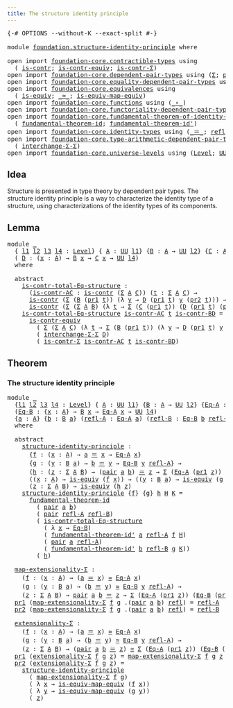 ```yaml
---
title: The structure identity principle
---
```


<pre class="Agda"><a id="58" class="Symbol">{-#</a> <a id="62" class="Keyword">OPTIONS</a> <a id="70" class="Pragma">--without-K</a> <a id="82" class="Pragma">--exact-split</a> <a id="96" class="Symbol">#-}</a>

<a id="101" class="Keyword">module</a> <a id="108" href="foundation.structure-identity-principle.html" class="Module">foundation.structure-identity-principle</a> <a id="148" class="Keyword">where</a>

<a id="155" class="Keyword">open</a> <a id="160" class="Keyword">import</a> <a id="167" href="foundation-core.contractible-types.html" class="Module">foundation-core.contractible-types</a> <a id="202" class="Keyword">using</a>
  <a id="210" class="Symbol">(</a> <a id="212" href="foundation-core.contractible-types.html#1006" class="Function">is-contr</a><a id="220" class="Symbol">;</a> <a id="222" href="foundation-core.contractible-types.html#3304" class="Function">is-contr-equiv</a><a id="236" class="Symbol">;</a> <a id="238" href="foundation-core.contractible-types.html#6259" class="Function">is-contr-Σ</a><a id="248" class="Symbol">)</a>
<a id="250" class="Keyword">open</a> <a id="255" class="Keyword">import</a> <a id="262" href="foundation-core.dependent-pair-types.html" class="Module">foundation-core.dependent-pair-types</a> <a id="299" class="Keyword">using</a> <a id="305" class="Symbol">(</a><a id="306" href="foundation-core.dependent-pair-types.html#515" class="Record">Σ</a><a id="307" class="Symbol">;</a> <a id="309" href="foundation-core.dependent-pair-types.html#588" class="InductiveConstructor">pair</a><a id="313" class="Symbol">;</a> <a id="315" href="foundation-core.dependent-pair-types.html#605" class="Field">pr1</a><a id="318" class="Symbol">;</a> <a id="320" href="foundation-core.dependent-pair-types.html#617" class="Field">pr2</a><a id="323" class="Symbol">)</a>
<a id="325" class="Keyword">open</a> <a id="330" class="Keyword">import</a> <a id="337" href="foundation-core.equality-dependent-pair-types.html" class="Module">foundation-core.equality-dependent-pair-types</a> <a id="383" class="Keyword">using</a> <a id="389" class="Symbol">(</a><a id="390" href="foundation-core.equality-dependent-pair-types.html#1195" class="Function">pair-eq-Σ</a><a id="399" class="Symbol">)</a>
<a id="401" class="Keyword">open</a> <a id="406" class="Keyword">import</a> <a id="413" href="foundation-core.equivalences.html" class="Module">foundation-core.equivalences</a> <a id="442" class="Keyword">using</a>
  <a id="450" class="Symbol">(</a> <a id="452" href="foundation-core.equivalences.html#1556" class="Function">is-equiv</a><a id="460" class="Symbol">;</a> <a id="462" href="foundation-core.equivalences.html#1621" class="Function Operator">_≃_</a><a id="465" class="Symbol">;</a> <a id="467" href="foundation-core.equivalences.html#1876" class="Function">is-equiv-map-equiv</a><a id="485" class="Symbol">)</a>
<a id="487" class="Keyword">open</a> <a id="492" class="Keyword">import</a> <a id="499" href="foundation-core.functions.html" class="Module">foundation-core.functions</a> <a id="525" class="Keyword">using</a> <a id="531" class="Symbol">(</a><a id="532" href="foundation-core.functions.html#420" class="Function Operator">_∘_</a><a id="535" class="Symbol">)</a>
<a id="537" class="Keyword">open</a> <a id="542" class="Keyword">import</a> <a id="549" href="foundation-core.functoriality-dependent-pair-types.html" class="Module">foundation-core.functoriality-dependent-pair-types</a> <a id="600" class="Keyword">using</a> <a id="606" class="Symbol">(</a><a id="607" href="foundation-core.functoriality-dependent-pair-types.html#2447" class="Function">map-Σ</a><a id="612" class="Symbol">)</a>
<a id="614" class="Keyword">open</a> <a id="619" class="Keyword">import</a> <a id="626" href="foundation-core.fundamental-theorem-of-identity-types.html" class="Module">foundation-core.fundamental-theorem-of-identity-types</a> <a id="680" class="Keyword">using</a>
  <a id="688" class="Symbol">(</a> <a id="690" href="foundation-core.fundamental-theorem-of-identity-types.html#1904" class="Function">fundamental-theorem-id</a><a id="712" class="Symbol">;</a> <a id="714" href="foundation-core.fundamental-theorem-of-identity-types.html#2175" class="Function">fundamental-theorem-id&#39;</a><a id="737" class="Symbol">)</a>
<a id="739" class="Keyword">open</a> <a id="744" class="Keyword">import</a> <a id="751" href="foundation-core.identity-types.html" class="Module">foundation-core.identity-types</a> <a id="782" class="Keyword">using</a> <a id="788" class="Symbol">(</a><a id="789" href="foundation-core.identity-types.html#1865" class="Function Operator">_＝_</a><a id="792" class="Symbol">;</a> <a id="794" href="foundation-core.identity-types.html#1820" class="InductiveConstructor">refl</a><a id="798" class="Symbol">;</a> <a id="800" href="foundation-core.identity-types.html#5702" class="Function">tr</a><a id="802" class="Symbol">)</a>
<a id="804" class="Keyword">open</a> <a id="809" class="Keyword">import</a> <a id="816" href="foundation-core.type-arithmetic-dependent-pair-types.html" class="Module">foundation-core.type-arithmetic-dependent-pair-types</a> <a id="869" class="Keyword">using</a>
  <a id="877" class="Symbol">(</a> <a id="879" href="foundation-core.type-arithmetic-dependent-pair-types.html#8724" class="Function">interchange-Σ-Σ</a><a id="894" class="Symbol">)</a>
<a id="896" class="Keyword">open</a> <a id="901" class="Keyword">import</a> <a id="908" href="foundation-core.universe-levels.html" class="Module">foundation-core.universe-levels</a> <a id="940" class="Keyword">using</a> <a id="946" class="Symbol">(</a><a id="947" href="Agda.Primitive.html#597" class="Postulate">Level</a><a id="952" class="Symbol">;</a> <a id="954" href="foundation-core.universe-levels.html#235" class="Primitive">UU</a><a id="956" class="Symbol">)</a>
</pre>
## Idea

Structure is presented in type theory by dependent pair types. The structure identity principle is a way to characterize the identity type of a structure, using characterizations of the identity types of its components.

## Lemma

<pre class="Agda"><a id="1211" class="Keyword">module</a> <a id="1218" href="foundation.structure-identity-principle.html#1218" class="Module">_</a>
  <a id="1222" class="Symbol">{</a> <a id="1224" href="foundation.structure-identity-principle.html#1224" class="Bound">l1</a> <a id="1227" href="foundation.structure-identity-principle.html#1227" class="Bound">l2</a> <a id="1230" href="foundation.structure-identity-principle.html#1230" class="Bound">l3</a> <a id="1233" href="foundation.structure-identity-principle.html#1233" class="Bound">l4</a> <a id="1236" class="Symbol">:</a> <a id="1238" href="Agda.Primitive.html#597" class="Postulate">Level</a><a id="1243" class="Symbol">}</a> <a id="1245" class="Symbol">{</a> <a id="1247" href="foundation.structure-identity-principle.html#1247" class="Bound">A</a> <a id="1249" class="Symbol">:</a> <a id="1251" href="foundation-core.universe-levels.html#235" class="Primitive">UU</a> <a id="1254" href="foundation.structure-identity-principle.html#1224" class="Bound">l1</a><a id="1256" class="Symbol">}</a> <a id="1258" class="Symbol">{</a><a id="1259" href="foundation.structure-identity-principle.html#1259" class="Bound">B</a> <a id="1261" class="Symbol">:</a> <a id="1263" href="foundation.structure-identity-principle.html#1247" class="Bound">A</a> <a id="1265" class="Symbol">→</a> <a id="1267" href="foundation-core.universe-levels.html#235" class="Primitive">UU</a> <a id="1270" href="foundation.structure-identity-principle.html#1227" class="Bound">l2</a><a id="1272" class="Symbol">}</a> <a id="1274" class="Symbol">{</a><a id="1275" href="foundation.structure-identity-principle.html#1275" class="Bound">C</a> <a id="1277" class="Symbol">:</a> <a id="1279" href="foundation.structure-identity-principle.html#1247" class="Bound">A</a> <a id="1281" class="Symbol">→</a> <a id="1283" href="foundation-core.universe-levels.html#235" class="Primitive">UU</a> <a id="1286" href="foundation.structure-identity-principle.html#1230" class="Bound">l3</a><a id="1288" class="Symbol">}</a>
  <a id="1292" class="Symbol">(</a> <a id="1294" href="foundation.structure-identity-principle.html#1294" class="Bound">D</a> <a id="1296" class="Symbol">:</a> <a id="1298" class="Symbol">(</a><a id="1299" href="foundation.structure-identity-principle.html#1299" class="Bound">x</a> <a id="1301" class="Symbol">:</a> <a id="1303" href="foundation.structure-identity-principle.html#1247" class="Bound">A</a><a id="1304" class="Symbol">)</a> <a id="1306" class="Symbol">→</a> <a id="1308" href="foundation.structure-identity-principle.html#1259" class="Bound">B</a> <a id="1310" href="foundation.structure-identity-principle.html#1299" class="Bound">x</a> <a id="1312" class="Symbol">→</a> <a id="1314" href="foundation.structure-identity-principle.html#1275" class="Bound">C</a> <a id="1316" href="foundation.structure-identity-principle.html#1299" class="Bound">x</a> <a id="1318" class="Symbol">→</a> <a id="1320" href="foundation-core.universe-levels.html#235" class="Primitive">UU</a> <a id="1323" href="foundation.structure-identity-principle.html#1233" class="Bound">l4</a><a id="1325" class="Symbol">)</a>
  <a id="1329" class="Keyword">where</a>
    
  <a id="1342" class="Keyword">abstract</a>
    <a id="1355" href="foundation.structure-identity-principle.html#1355" class="Function">is-contr-total-Eq-structure</a> <a id="1383" class="Symbol">:</a>
      <a id="1391" class="Symbol">(</a><a id="1392" href="foundation.structure-identity-principle.html#1392" class="Bound">is-contr-AC</a> <a id="1404" class="Symbol">:</a> <a id="1406" href="foundation-core.contractible-types.html#1006" class="Function">is-contr</a> <a id="1415" class="Symbol">(</a><a id="1416" href="foundation-core.dependent-pair-types.html#515" class="Record">Σ</a> <a id="1418" href="foundation.structure-identity-principle.html#1247" class="Bound">A</a> <a id="1420" href="foundation.structure-identity-principle.html#1275" class="Bound">C</a><a id="1421" class="Symbol">))</a> <a id="1424" class="Symbol">(</a><a id="1425" href="foundation.structure-identity-principle.html#1425" class="Bound">t</a> <a id="1427" class="Symbol">:</a> <a id="1429" href="foundation-core.dependent-pair-types.html#515" class="Record">Σ</a> <a id="1431" href="foundation.structure-identity-principle.html#1247" class="Bound">A</a> <a id="1433" href="foundation.structure-identity-principle.html#1275" class="Bound">C</a><a id="1434" class="Symbol">)</a> <a id="1436" class="Symbol">→</a>
      <a id="1444" href="foundation-core.contractible-types.html#1006" class="Function">is-contr</a> <a id="1453" class="Symbol">(</a><a id="1454" href="foundation-core.dependent-pair-types.html#515" class="Record">Σ</a> <a id="1456" class="Symbol">(</a><a id="1457" href="foundation.structure-identity-principle.html#1259" class="Bound">B</a> <a id="1459" class="Symbol">(</a><a id="1460" href="foundation-core.dependent-pair-types.html#605" class="Field">pr1</a> <a id="1464" href="foundation.structure-identity-principle.html#1425" class="Bound">t</a><a id="1465" class="Symbol">))</a> <a id="1468" class="Symbol">(λ</a> <a id="1471" href="foundation.structure-identity-principle.html#1471" class="Bound">y</a> <a id="1473" class="Symbol">→</a> <a id="1475" href="foundation.structure-identity-principle.html#1294" class="Bound">D</a> <a id="1477" class="Symbol">(</a><a id="1478" href="foundation-core.dependent-pair-types.html#605" class="Field">pr1</a> <a id="1482" href="foundation.structure-identity-principle.html#1425" class="Bound">t</a><a id="1483" class="Symbol">)</a> <a id="1485" href="foundation.structure-identity-principle.html#1471" class="Bound">y</a> <a id="1487" class="Symbol">(</a><a id="1488" href="foundation-core.dependent-pair-types.html#617" class="Field">pr2</a> <a id="1492" href="foundation.structure-identity-principle.html#1425" class="Bound">t</a><a id="1493" class="Symbol">)))</a> <a id="1497" class="Symbol">→</a>
      <a id="1505" href="foundation-core.contractible-types.html#1006" class="Function">is-contr</a> <a id="1514" class="Symbol">(</a><a id="1515" href="foundation-core.dependent-pair-types.html#515" class="Record">Σ</a> <a id="1517" class="Symbol">(</a><a id="1518" href="foundation-core.dependent-pair-types.html#515" class="Record">Σ</a> <a id="1520" href="foundation.structure-identity-principle.html#1247" class="Bound">A</a> <a id="1522" href="foundation.structure-identity-principle.html#1259" class="Bound">B</a><a id="1523" class="Symbol">)</a> <a id="1525" class="Symbol">(λ</a> <a id="1528" href="foundation.structure-identity-principle.html#1528" class="Bound">t</a> <a id="1530" class="Symbol">→</a> <a id="1532" href="foundation-core.dependent-pair-types.html#515" class="Record">Σ</a> <a id="1534" class="Symbol">(</a><a id="1535" href="foundation.structure-identity-principle.html#1275" class="Bound">C</a> <a id="1537" class="Symbol">(</a><a id="1538" href="foundation-core.dependent-pair-types.html#605" class="Field">pr1</a> <a id="1542" href="foundation.structure-identity-principle.html#1528" class="Bound">t</a><a id="1543" class="Symbol">))</a> <a id="1546" class="Symbol">(</a><a id="1547" href="foundation.structure-identity-principle.html#1294" class="Bound">D</a> <a id="1549" class="Symbol">(</a><a id="1550" href="foundation-core.dependent-pair-types.html#605" class="Field">pr1</a> <a id="1554" href="foundation.structure-identity-principle.html#1528" class="Bound">t</a><a id="1555" class="Symbol">)</a> <a id="1557" class="Symbol">(</a><a id="1558" href="foundation-core.dependent-pair-types.html#617" class="Field">pr2</a> <a id="1562" href="foundation.structure-identity-principle.html#1528" class="Bound">t</a><a id="1563" class="Symbol">))))</a>
    <a id="1572" href="foundation.structure-identity-principle.html#1355" class="Function">is-contr-total-Eq-structure</a> <a id="1600" href="foundation.structure-identity-principle.html#1600" class="Bound">is-contr-AC</a> <a id="1612" href="foundation.structure-identity-principle.html#1612" class="Bound">t</a> <a id="1614" href="foundation.structure-identity-principle.html#1614" class="Bound">is-contr-BD</a> <a id="1626" class="Symbol">=</a>
      <a id="1634" href="foundation-core.contractible-types.html#3304" class="Function">is-contr-equiv</a>
        <a id="1657" class="Symbol">(</a> <a id="1659" href="foundation-core.dependent-pair-types.html#515" class="Record">Σ</a> <a id="1661" class="Symbol">(</a><a id="1662" href="foundation-core.dependent-pair-types.html#515" class="Record">Σ</a> <a id="1664" href="foundation.structure-identity-principle.html#1247" class="Bound">A</a> <a id="1666" href="foundation.structure-identity-principle.html#1275" class="Bound">C</a><a id="1667" class="Symbol">)</a> <a id="1669" class="Symbol">(λ</a> <a id="1672" href="foundation.structure-identity-principle.html#1672" class="Bound">t</a> <a id="1674" class="Symbol">→</a> <a id="1676" href="foundation-core.dependent-pair-types.html#515" class="Record">Σ</a> <a id="1678" class="Symbol">(</a><a id="1679" href="foundation.structure-identity-principle.html#1259" class="Bound">B</a> <a id="1681" class="Symbol">(</a><a id="1682" href="foundation-core.dependent-pair-types.html#605" class="Field">pr1</a> <a id="1686" href="foundation.structure-identity-principle.html#1672" class="Bound">t</a><a id="1687" class="Symbol">))</a> <a id="1690" class="Symbol">(λ</a> <a id="1693" href="foundation.structure-identity-principle.html#1693" class="Bound">y</a> <a id="1695" class="Symbol">→</a> <a id="1697" href="foundation.structure-identity-principle.html#1294" class="Bound">D</a> <a id="1699" class="Symbol">(</a><a id="1700" href="foundation-core.dependent-pair-types.html#605" class="Field">pr1</a> <a id="1704" href="foundation.structure-identity-principle.html#1672" class="Bound">t</a><a id="1705" class="Symbol">)</a> <a id="1707" href="foundation.structure-identity-principle.html#1693" class="Bound">y</a> <a id="1709" class="Symbol">(</a><a id="1710" href="foundation-core.dependent-pair-types.html#617" class="Field">pr2</a> <a id="1714" href="foundation.structure-identity-principle.html#1672" class="Bound">t</a><a id="1715" class="Symbol">))))</a>
        <a id="1728" class="Symbol">(</a> <a id="1730" href="foundation-core.type-arithmetic-dependent-pair-types.html#8724" class="Function">interchange-Σ-Σ</a> <a id="1746" href="foundation.structure-identity-principle.html#1294" class="Bound">D</a><a id="1747" class="Symbol">)</a>
        <a id="1757" class="Symbol">(</a> <a id="1759" href="foundation-core.contractible-types.html#6259" class="Function">is-contr-Σ</a> <a id="1770" href="foundation.structure-identity-principle.html#1600" class="Bound">is-contr-AC</a> <a id="1782" href="foundation.structure-identity-principle.html#1612" class="Bound">t</a> <a id="1784" href="foundation.structure-identity-principle.html#1614" class="Bound">is-contr-BD</a><a id="1795" class="Symbol">)</a>
</pre>
## Theorem

### The structure identity principle

<pre class="Agda"><a id="1860" class="Keyword">module</a> <a id="1867" href="foundation.structure-identity-principle.html#1867" class="Module">_</a>
  <a id="1871" class="Symbol">{</a><a id="1872" href="foundation.structure-identity-principle.html#1872" class="Bound">l1</a> <a id="1875" href="foundation.structure-identity-principle.html#1875" class="Bound">l2</a> <a id="1878" href="foundation.structure-identity-principle.html#1878" class="Bound">l3</a> <a id="1881" href="foundation.structure-identity-principle.html#1881" class="Bound">l4</a> <a id="1884" class="Symbol">:</a> <a id="1886" href="Agda.Primitive.html#597" class="Postulate">Level</a><a id="1891" class="Symbol">}</a> <a id="1893" class="Symbol">{</a> <a id="1895" href="foundation.structure-identity-principle.html#1895" class="Bound">A</a> <a id="1897" class="Symbol">:</a> <a id="1899" href="foundation-core.universe-levels.html#235" class="Primitive">UU</a> <a id="1902" href="foundation.structure-identity-principle.html#1872" class="Bound">l1</a><a id="1904" class="Symbol">}</a> <a id="1906" class="Symbol">{</a><a id="1907" href="foundation.structure-identity-principle.html#1907" class="Bound">B</a> <a id="1909" class="Symbol">:</a> <a id="1911" href="foundation.structure-identity-principle.html#1895" class="Bound">A</a> <a id="1913" class="Symbol">→</a> <a id="1915" href="foundation-core.universe-levels.html#235" class="Primitive">UU</a> <a id="1918" href="foundation.structure-identity-principle.html#1875" class="Bound">l2</a><a id="1920" class="Symbol">}</a> <a id="1922" class="Symbol">{</a><a id="1923" href="foundation.structure-identity-principle.html#1923" class="Bound">Eq-A</a> <a id="1928" class="Symbol">:</a> <a id="1930" href="foundation.structure-identity-principle.html#1895" class="Bound">A</a> <a id="1932" class="Symbol">→</a> <a id="1934" href="foundation-core.universe-levels.html#235" class="Primitive">UU</a> <a id="1937" href="foundation.structure-identity-principle.html#1878" class="Bound">l3</a><a id="1939" class="Symbol">}</a>
  <a id="1943" class="Symbol">(</a><a id="1944" href="foundation.structure-identity-principle.html#1944" class="Bound">Eq-B</a> <a id="1949" class="Symbol">:</a> <a id="1951" class="Symbol">{</a><a id="1952" href="foundation.structure-identity-principle.html#1952" class="Bound">x</a> <a id="1954" class="Symbol">:</a> <a id="1956" href="foundation.structure-identity-principle.html#1895" class="Bound">A</a><a id="1957" class="Symbol">}</a> <a id="1959" class="Symbol">→</a> <a id="1961" href="foundation.structure-identity-principle.html#1907" class="Bound">B</a> <a id="1963" href="foundation.structure-identity-principle.html#1952" class="Bound">x</a> <a id="1965" class="Symbol">→</a> <a id="1967" href="foundation.structure-identity-principle.html#1923" class="Bound">Eq-A</a> <a id="1972" href="foundation.structure-identity-principle.html#1952" class="Bound">x</a> <a id="1974" class="Symbol">→</a> <a id="1976" href="foundation-core.universe-levels.html#235" class="Primitive">UU</a> <a id="1979" href="foundation.structure-identity-principle.html#1881" class="Bound">l4</a><a id="1981" class="Symbol">)</a>
  <a id="1985" class="Symbol">{</a><a id="1986" href="foundation.structure-identity-principle.html#1986" class="Bound">a</a> <a id="1988" class="Symbol">:</a> <a id="1990" href="foundation.structure-identity-principle.html#1895" class="Bound">A</a><a id="1991" class="Symbol">}</a> <a id="1993" class="Symbol">{</a><a id="1994" href="foundation.structure-identity-principle.html#1994" class="Bound">b</a> <a id="1996" class="Symbol">:</a> <a id="1998" href="foundation.structure-identity-principle.html#1907" class="Bound">B</a> <a id="2000" href="foundation.structure-identity-principle.html#1986" class="Bound">a</a><a id="2001" class="Symbol">}</a> <a id="2003" class="Symbol">(</a><a id="2004" href="foundation.structure-identity-principle.html#2004" class="Bound">refl-A</a> <a id="2011" class="Symbol">:</a> <a id="2013" href="foundation.structure-identity-principle.html#1923" class="Bound">Eq-A</a> <a id="2018" href="foundation.structure-identity-principle.html#1986" class="Bound">a</a><a id="2019" class="Symbol">)</a> <a id="2021" class="Symbol">(</a><a id="2022" href="foundation.structure-identity-principle.html#2022" class="Bound">refl-B</a> <a id="2029" class="Symbol">:</a> <a id="2031" href="foundation.structure-identity-principle.html#1944" class="Bound">Eq-B</a> <a id="2036" href="foundation.structure-identity-principle.html#1994" class="Bound">b</a> <a id="2038" href="foundation.structure-identity-principle.html#2004" class="Bound">refl-A</a><a id="2044" class="Symbol">)</a>
  <a id="2048" class="Keyword">where</a>

  <a id="2057" class="Keyword">abstract</a>
    <a id="2070" href="foundation.structure-identity-principle.html#2070" class="Function">structure-identity-principle</a> <a id="2099" class="Symbol">:</a>
      <a id="2107" class="Symbol">{</a><a id="2108" href="foundation.structure-identity-principle.html#2108" class="Bound">f</a> <a id="2110" class="Symbol">:</a> <a id="2112" class="Symbol">(</a><a id="2113" href="foundation.structure-identity-principle.html#2113" class="Bound">x</a> <a id="2115" class="Symbol">:</a> <a id="2117" href="foundation.structure-identity-principle.html#1895" class="Bound">A</a><a id="2118" class="Symbol">)</a> <a id="2120" class="Symbol">→</a> <a id="2122" href="foundation.structure-identity-principle.html#1986" class="Bound">a</a> <a id="2124" href="foundation-core.identity-types.html#1865" class="Function Operator">＝</a> <a id="2126" href="foundation.structure-identity-principle.html#2113" class="Bound">x</a> <a id="2128" class="Symbol">→</a> <a id="2130" href="foundation.structure-identity-principle.html#1923" class="Bound">Eq-A</a> <a id="2135" href="foundation.structure-identity-principle.html#2113" class="Bound">x</a><a id="2136" class="Symbol">}</a>
      <a id="2144" class="Symbol">{</a><a id="2145" href="foundation.structure-identity-principle.html#2145" class="Bound">g</a> <a id="2147" class="Symbol">:</a> <a id="2149" class="Symbol">(</a><a id="2150" href="foundation.structure-identity-principle.html#2150" class="Bound">y</a> <a id="2152" class="Symbol">:</a> <a id="2154" href="foundation.structure-identity-principle.html#1907" class="Bound">B</a> <a id="2156" href="foundation.structure-identity-principle.html#1986" class="Bound">a</a><a id="2157" class="Symbol">)</a> <a id="2159" class="Symbol">→</a> <a id="2161" href="foundation.structure-identity-principle.html#1994" class="Bound">b</a> <a id="2163" href="foundation-core.identity-types.html#1865" class="Function Operator">＝</a> <a id="2165" href="foundation.structure-identity-principle.html#2150" class="Bound">y</a> <a id="2167" class="Symbol">→</a> <a id="2169" href="foundation.structure-identity-principle.html#1944" class="Bound">Eq-B</a> <a id="2174" href="foundation.structure-identity-principle.html#2150" class="Bound">y</a> <a id="2176" href="foundation.structure-identity-principle.html#2004" class="Bound">refl-A</a><a id="2182" class="Symbol">}</a> <a id="2184" class="Symbol">→</a>
      <a id="2192" class="Symbol">(</a><a id="2193" href="foundation.structure-identity-principle.html#2193" class="Bound">h</a> <a id="2195" class="Symbol">:</a> <a id="2197" class="Symbol">(</a><a id="2198" href="foundation.structure-identity-principle.html#2198" class="Bound">z</a> <a id="2200" class="Symbol">:</a> <a id="2202" href="foundation-core.dependent-pair-types.html#515" class="Record">Σ</a> <a id="2204" href="foundation.structure-identity-principle.html#1895" class="Bound">A</a> <a id="2206" href="foundation.structure-identity-principle.html#1907" class="Bound">B</a><a id="2207" class="Symbol">)</a> <a id="2209" class="Symbol">→</a> <a id="2211" class="Symbol">(</a><a id="2212" href="foundation-core.dependent-pair-types.html#588" class="InductiveConstructor">pair</a> <a id="2217" href="foundation.structure-identity-principle.html#1986" class="Bound">a</a> <a id="2219" href="foundation.structure-identity-principle.html#1994" class="Bound">b</a><a id="2220" class="Symbol">)</a> <a id="2222" href="foundation-core.identity-types.html#1865" class="Function Operator">＝</a> <a id="2224" href="foundation.structure-identity-principle.html#2198" class="Bound">z</a> <a id="2226" class="Symbol">→</a> <a id="2228" href="foundation-core.dependent-pair-types.html#515" class="Record">Σ</a> <a id="2230" class="Symbol">(</a><a id="2231" href="foundation.structure-identity-principle.html#1923" class="Bound">Eq-A</a> <a id="2236" class="Symbol">(</a><a id="2237" href="foundation-core.dependent-pair-types.html#605" class="Field">pr1</a> <a id="2241" href="foundation.structure-identity-principle.html#2198" class="Bound">z</a><a id="2242" class="Symbol">))</a> <a id="2245" class="Symbol">(</a><a id="2246" href="foundation.structure-identity-principle.html#1944" class="Bound">Eq-B</a> <a id="2251" class="Symbol">(</a><a id="2252" href="foundation-core.dependent-pair-types.html#617" class="Field">pr2</a> <a id="2256" href="foundation.structure-identity-principle.html#2198" class="Bound">z</a><a id="2257" class="Symbol">)))</a> <a id="2261" class="Symbol">→</a>
      <a id="2269" class="Symbol">((</a><a id="2271" href="foundation.structure-identity-principle.html#2271" class="Bound">x</a> <a id="2273" class="Symbol">:</a> <a id="2275" href="foundation.structure-identity-principle.html#1895" class="Bound">A</a><a id="2276" class="Symbol">)</a> <a id="2278" class="Symbol">→</a> <a id="2280" href="foundation-core.equivalences.html#1556" class="Function">is-equiv</a> <a id="2289" class="Symbol">(</a><a id="2290" href="foundation.structure-identity-principle.html#2108" class="Bound">f</a> <a id="2292" href="foundation.structure-identity-principle.html#2271" class="Bound">x</a><a id="2293" class="Symbol">))</a> <a id="2296" class="Symbol">→</a> <a id="2298" class="Symbol">((</a><a id="2300" href="foundation.structure-identity-principle.html#2300" class="Bound">y</a> <a id="2302" class="Symbol">:</a> <a id="2304" href="foundation.structure-identity-principle.html#1907" class="Bound">B</a> <a id="2306" href="foundation.structure-identity-principle.html#1986" class="Bound">a</a><a id="2307" class="Symbol">)</a> <a id="2309" class="Symbol">→</a> <a id="2311" href="foundation-core.equivalences.html#1556" class="Function">is-equiv</a> <a id="2320" class="Symbol">(</a><a id="2321" href="foundation.structure-identity-principle.html#2145" class="Bound">g</a> <a id="2323" href="foundation.structure-identity-principle.html#2300" class="Bound">y</a><a id="2324" class="Symbol">))</a> <a id="2327" class="Symbol">→</a>
      <a id="2335" class="Symbol">(</a><a id="2336" href="foundation.structure-identity-principle.html#2336" class="Bound">z</a> <a id="2338" class="Symbol">:</a> <a id="2340" href="foundation-core.dependent-pair-types.html#515" class="Record">Σ</a> <a id="2342" href="foundation.structure-identity-principle.html#1895" class="Bound">A</a> <a id="2344" href="foundation.structure-identity-principle.html#1907" class="Bound">B</a><a id="2345" class="Symbol">)</a> <a id="2347" class="Symbol">→</a> <a id="2349" href="foundation-core.equivalences.html#1556" class="Function">is-equiv</a> <a id="2358" class="Symbol">(</a><a id="2359" href="foundation.structure-identity-principle.html#2193" class="Bound">h</a> <a id="2361" href="foundation.structure-identity-principle.html#2336" class="Bound">z</a><a id="2362" class="Symbol">)</a>
    <a id="2368" href="foundation.structure-identity-principle.html#2070" class="Function">structure-identity-principle</a> <a id="2397" class="Symbol">{</a><a id="2398" href="foundation.structure-identity-principle.html#2398" class="Bound">f</a><a id="2399" class="Symbol">}</a> <a id="2401" class="Symbol">{</a><a id="2402" href="foundation.structure-identity-principle.html#2402" class="Bound">g</a><a id="2403" class="Symbol">}</a> <a id="2405" href="foundation.structure-identity-principle.html#2405" class="Bound">h</a> <a id="2407" href="foundation.structure-identity-principle.html#2407" class="Bound">H</a> <a id="2409" href="foundation.structure-identity-principle.html#2409" class="Bound">K</a> <a id="2411" class="Symbol">=</a>
      <a id="2419" href="foundation-core.fundamental-theorem-of-identity-types.html#1904" class="Function">fundamental-theorem-id</a>
        <a id="2450" class="Symbol">(</a> <a id="2452" href="foundation-core.dependent-pair-types.html#588" class="InductiveConstructor">pair</a> <a id="2457" href="foundation.structure-identity-principle.html#1986" class="Bound">a</a> <a id="2459" href="foundation.structure-identity-principle.html#1994" class="Bound">b</a><a id="2460" class="Symbol">)</a>
        <a id="2470" class="Symbol">(</a> <a id="2472" href="foundation-core.dependent-pair-types.html#588" class="InductiveConstructor">pair</a> <a id="2477" href="foundation.structure-identity-principle.html#2004" class="Bound">refl-A</a> <a id="2484" href="foundation.structure-identity-principle.html#2022" class="Bound">refl-B</a><a id="2490" class="Symbol">)</a>
        <a id="2500" class="Symbol">(</a> <a id="2502" href="foundation.structure-identity-principle.html#1355" class="Function">is-contr-total-Eq-structure</a>
          <a id="2540" class="Symbol">(</a> <a id="2542" class="Symbol">λ</a> <a id="2544" href="foundation.structure-identity-principle.html#2544" class="Bound">x</a> <a id="2546" class="Symbol">→</a> <a id="2548" href="foundation.structure-identity-principle.html#1944" class="Bound">Eq-B</a><a id="2552" class="Symbol">)</a>
          <a id="2564" class="Symbol">(</a> <a id="2566" href="foundation-core.fundamental-theorem-of-identity-types.html#2175" class="Function">fundamental-theorem-id&#39;</a> <a id="2590" href="foundation.structure-identity-principle.html#1986" class="Bound">a</a> <a id="2592" href="foundation.structure-identity-principle.html#2004" class="Bound">refl-A</a> <a id="2599" href="foundation.structure-identity-principle.html#2398" class="Bound">f</a> <a id="2601" href="foundation.structure-identity-principle.html#2407" class="Bound">H</a><a id="2602" class="Symbol">)</a>
          <a id="2614" class="Symbol">(</a> <a id="2616" href="foundation-core.dependent-pair-types.html#588" class="InductiveConstructor">pair</a> <a id="2621" href="foundation.structure-identity-principle.html#1986" class="Bound">a</a> <a id="2623" href="foundation.structure-identity-principle.html#2004" class="Bound">refl-A</a><a id="2629" class="Symbol">)</a>
          <a id="2641" class="Symbol">(</a> <a id="2643" href="foundation-core.fundamental-theorem-of-identity-types.html#2175" class="Function">fundamental-theorem-id&#39;</a> <a id="2667" href="foundation.structure-identity-principle.html#1994" class="Bound">b</a> <a id="2669" href="foundation.structure-identity-principle.html#2022" class="Bound">refl-B</a> <a id="2676" href="foundation.structure-identity-principle.html#2402" class="Bound">g</a> <a id="2678" href="foundation.structure-identity-principle.html#2409" class="Bound">K</a><a id="2679" class="Symbol">))</a>
        <a id="2690" class="Symbol">(</a> <a id="2692" href="foundation.structure-identity-principle.html#2405" class="Bound">h</a><a id="2693" class="Symbol">)</a>

  <a id="2698" href="foundation.structure-identity-principle.html#2698" class="Function">map-extensionality-Σ</a> <a id="2719" class="Symbol">:</a>
    <a id="2725" class="Symbol">(</a><a id="2726" href="foundation.structure-identity-principle.html#2726" class="Bound">f</a> <a id="2728" class="Symbol">:</a> <a id="2730" class="Symbol">(</a><a id="2731" href="foundation.structure-identity-principle.html#2731" class="Bound">x</a> <a id="2733" class="Symbol">:</a> <a id="2735" href="foundation.structure-identity-principle.html#1895" class="Bound">A</a><a id="2736" class="Symbol">)</a> <a id="2738" class="Symbol">→</a> <a id="2740" class="Symbol">(</a><a id="2741" href="foundation.structure-identity-principle.html#1986" class="Bound">a</a> <a id="2743" href="foundation-core.identity-types.html#1865" class="Function Operator">＝</a> <a id="2745" href="foundation.structure-identity-principle.html#2731" class="Bound">x</a><a id="2746" class="Symbol">)</a> <a id="2748" href="foundation-core.equivalences.html#1621" class="Function Operator">≃</a> <a id="2750" href="foundation.structure-identity-principle.html#1923" class="Bound">Eq-A</a> <a id="2755" href="foundation.structure-identity-principle.html#2731" class="Bound">x</a><a id="2756" class="Symbol">)</a>
    <a id="2762" class="Symbol">(</a><a id="2763" href="foundation.structure-identity-principle.html#2763" class="Bound">g</a> <a id="2765" class="Symbol">:</a> <a id="2767" class="Symbol">(</a><a id="2768" href="foundation.structure-identity-principle.html#2768" class="Bound">y</a> <a id="2770" class="Symbol">:</a> <a id="2772" href="foundation.structure-identity-principle.html#1907" class="Bound">B</a> <a id="2774" href="foundation.structure-identity-principle.html#1986" class="Bound">a</a><a id="2775" class="Symbol">)</a> <a id="2777" class="Symbol">→</a> <a id="2779" class="Symbol">(</a><a id="2780" href="foundation.structure-identity-principle.html#1994" class="Bound">b</a> <a id="2782" href="foundation-core.identity-types.html#1865" class="Function Operator">＝</a> <a id="2784" href="foundation.structure-identity-principle.html#2768" class="Bound">y</a><a id="2785" class="Symbol">)</a> <a id="2787" href="foundation-core.equivalences.html#1621" class="Function Operator">≃</a> <a id="2789" href="foundation.structure-identity-principle.html#1944" class="Bound">Eq-B</a> <a id="2794" href="foundation.structure-identity-principle.html#2768" class="Bound">y</a> <a id="2796" href="foundation.structure-identity-principle.html#2004" class="Bound">refl-A</a><a id="2802" class="Symbol">)</a> <a id="2804" class="Symbol">→</a>
    <a id="2810" class="Symbol">(</a><a id="2811" href="foundation.structure-identity-principle.html#2811" class="Bound">z</a> <a id="2813" class="Symbol">:</a> <a id="2815" href="foundation-core.dependent-pair-types.html#515" class="Record">Σ</a> <a id="2817" href="foundation.structure-identity-principle.html#1895" class="Bound">A</a> <a id="2819" href="foundation.structure-identity-principle.html#1907" class="Bound">B</a><a id="2820" class="Symbol">)</a> <a id="2822" class="Symbol">→</a> <a id="2824" href="foundation-core.dependent-pair-types.html#588" class="InductiveConstructor">pair</a> <a id="2829" href="foundation.structure-identity-principle.html#1986" class="Bound">a</a> <a id="2831" href="foundation.structure-identity-principle.html#1994" class="Bound">b</a> <a id="2833" href="foundation-core.identity-types.html#1865" class="Function Operator">＝</a> <a id="2835" href="foundation.structure-identity-principle.html#2811" class="Bound">z</a> <a id="2837" class="Symbol">→</a> <a id="2839" href="foundation-core.dependent-pair-types.html#515" class="Record">Σ</a> <a id="2841" class="Symbol">(</a><a id="2842" href="foundation.structure-identity-principle.html#1923" class="Bound">Eq-A</a> <a id="2847" class="Symbol">(</a><a id="2848" href="foundation-core.dependent-pair-types.html#605" class="Field">pr1</a> <a id="2852" href="foundation.structure-identity-principle.html#2811" class="Bound">z</a><a id="2853" class="Symbol">))</a> <a id="2856" class="Symbol">(</a><a id="2857" href="foundation.structure-identity-principle.html#1944" class="Bound">Eq-B</a> <a id="2862" class="Symbol">(</a><a id="2863" href="foundation-core.dependent-pair-types.html#617" class="Field">pr2</a> <a id="2867" href="foundation.structure-identity-principle.html#2811" class="Bound">z</a><a id="2868" class="Symbol">))</a>
  <a id="2873" href="foundation-core.dependent-pair-types.html#605" class="Field">pr1</a> <a id="2877" class="Symbol">(</a><a id="2878" href="foundation.structure-identity-principle.html#2698" class="Function">map-extensionality-Σ</a> <a id="2899" href="foundation.structure-identity-principle.html#2899" class="Bound">f</a> <a id="2901" href="foundation.structure-identity-principle.html#2901" class="Bound">g</a> <a id="2903" class="DottedPattern Symbol">.(</a><a id="2905" href="foundation-core.dependent-pair-types.html#588" class="DottedPattern InductiveConstructor">pair</a> <a id="2910" href="foundation.structure-identity-principle.html#1986" class="DottedPattern Bound">a</a> <a id="2912" href="foundation.structure-identity-principle.html#1994" class="DottedPattern Bound">b</a><a id="2913" class="DottedPattern Symbol">)</a> <a id="2915" href="foundation-core.identity-types.html#1820" class="InductiveConstructor">refl</a><a id="2919" class="Symbol">)</a> <a id="2921" class="Symbol">=</a> <a id="2923" href="foundation.structure-identity-principle.html#2004" class="Bound">refl-A</a>
  <a id="2932" href="foundation-core.dependent-pair-types.html#617" class="Field">pr2</a> <a id="2936" class="Symbol">(</a><a id="2937" href="foundation.structure-identity-principle.html#2698" class="Function">map-extensionality-Σ</a> <a id="2958" href="foundation.structure-identity-principle.html#2958" class="Bound">f</a> <a id="2960" href="foundation.structure-identity-principle.html#2960" class="Bound">g</a> <a id="2962" class="DottedPattern Symbol">.(</a><a id="2964" href="foundation-core.dependent-pair-types.html#588" class="DottedPattern InductiveConstructor">pair</a> <a id="2969" href="foundation.structure-identity-principle.html#1986" class="DottedPattern Bound">a</a> <a id="2971" href="foundation.structure-identity-principle.html#1994" class="DottedPattern Bound">b</a><a id="2972" class="DottedPattern Symbol">)</a> <a id="2974" href="foundation-core.identity-types.html#1820" class="InductiveConstructor">refl</a><a id="2978" class="Symbol">)</a> <a id="2980" class="Symbol">=</a> <a id="2982" href="foundation.structure-identity-principle.html#2022" class="Bound">refl-B</a>
  
  <a id="2994" href="foundation.structure-identity-principle.html#2994" class="Function">extensionality-Σ</a> <a id="3011" class="Symbol">:</a>
    <a id="3017" class="Symbol">(</a><a id="3018" href="foundation.structure-identity-principle.html#3018" class="Bound">f</a> <a id="3020" class="Symbol">:</a> <a id="3022" class="Symbol">(</a><a id="3023" href="foundation.structure-identity-principle.html#3023" class="Bound">x</a> <a id="3025" class="Symbol">:</a> <a id="3027" href="foundation.structure-identity-principle.html#1895" class="Bound">A</a><a id="3028" class="Symbol">)</a> <a id="3030" class="Symbol">→</a> <a id="3032" class="Symbol">(</a><a id="3033" href="foundation.structure-identity-principle.html#1986" class="Bound">a</a> <a id="3035" href="foundation-core.identity-types.html#1865" class="Function Operator">＝</a> <a id="3037" href="foundation.structure-identity-principle.html#3023" class="Bound">x</a><a id="3038" class="Symbol">)</a> <a id="3040" href="foundation-core.equivalences.html#1621" class="Function Operator">≃</a> <a id="3042" href="foundation.structure-identity-principle.html#1923" class="Bound">Eq-A</a> <a id="3047" href="foundation.structure-identity-principle.html#3023" class="Bound">x</a><a id="3048" class="Symbol">)</a>
    <a id="3054" class="Symbol">(</a><a id="3055" href="foundation.structure-identity-principle.html#3055" class="Bound">g</a> <a id="3057" class="Symbol">:</a> <a id="3059" class="Symbol">(</a><a id="3060" href="foundation.structure-identity-principle.html#3060" class="Bound">y</a> <a id="3062" class="Symbol">:</a> <a id="3064" href="foundation.structure-identity-principle.html#1907" class="Bound">B</a> <a id="3066" href="foundation.structure-identity-principle.html#1986" class="Bound">a</a><a id="3067" class="Symbol">)</a> <a id="3069" class="Symbol">→</a> <a id="3071" class="Symbol">(</a><a id="3072" href="foundation.structure-identity-principle.html#1994" class="Bound">b</a> <a id="3074" href="foundation-core.identity-types.html#1865" class="Function Operator">＝</a> <a id="3076" href="foundation.structure-identity-principle.html#3060" class="Bound">y</a><a id="3077" class="Symbol">)</a> <a id="3079" href="foundation-core.equivalences.html#1621" class="Function Operator">≃</a> <a id="3081" href="foundation.structure-identity-principle.html#1944" class="Bound">Eq-B</a> <a id="3086" href="foundation.structure-identity-principle.html#3060" class="Bound">y</a> <a id="3088" href="foundation.structure-identity-principle.html#2004" class="Bound">refl-A</a><a id="3094" class="Symbol">)</a> <a id="3096" class="Symbol">→</a>
    <a id="3102" class="Symbol">(</a><a id="3103" href="foundation.structure-identity-principle.html#3103" class="Bound">z</a> <a id="3105" class="Symbol">:</a> <a id="3107" href="foundation-core.dependent-pair-types.html#515" class="Record">Σ</a> <a id="3109" href="foundation.structure-identity-principle.html#1895" class="Bound">A</a> <a id="3111" href="foundation.structure-identity-principle.html#1907" class="Bound">B</a><a id="3112" class="Symbol">)</a> <a id="3114" class="Symbol">→</a> <a id="3116" class="Symbol">(</a><a id="3117" href="foundation-core.dependent-pair-types.html#588" class="InductiveConstructor">pair</a> <a id="3122" href="foundation.structure-identity-principle.html#1986" class="Bound">a</a> <a id="3124" href="foundation.structure-identity-principle.html#1994" class="Bound">b</a> <a id="3126" href="foundation-core.identity-types.html#1865" class="Function Operator">＝</a> <a id="3128" href="foundation.structure-identity-principle.html#3103" class="Bound">z</a><a id="3129" class="Symbol">)</a> <a id="3131" href="foundation-core.equivalences.html#1621" class="Function Operator">≃</a> <a id="3133" href="foundation-core.dependent-pair-types.html#515" class="Record">Σ</a> <a id="3135" class="Symbol">(</a><a id="3136" href="foundation.structure-identity-principle.html#1923" class="Bound">Eq-A</a> <a id="3141" class="Symbol">(</a><a id="3142" href="foundation-core.dependent-pair-types.html#605" class="Field">pr1</a> <a id="3146" href="foundation.structure-identity-principle.html#3103" class="Bound">z</a><a id="3147" class="Symbol">))</a> <a id="3150" class="Symbol">(</a><a id="3151" href="foundation.structure-identity-principle.html#1944" class="Bound">Eq-B</a> <a id="3156" class="Symbol">(</a><a id="3157" href="foundation-core.dependent-pair-types.html#617" class="Field">pr2</a> <a id="3161" href="foundation.structure-identity-principle.html#3103" class="Bound">z</a><a id="3162" class="Symbol">))</a>
  <a id="3167" href="foundation-core.dependent-pair-types.html#605" class="Field">pr1</a> <a id="3171" class="Symbol">(</a><a id="3172" href="foundation.structure-identity-principle.html#2994" class="Function">extensionality-Σ</a> <a id="3189" href="foundation.structure-identity-principle.html#3189" class="Bound">f</a> <a id="3191" href="foundation.structure-identity-principle.html#3191" class="Bound">g</a> <a id="3193" href="foundation.structure-identity-principle.html#3193" class="Bound">z</a><a id="3194" class="Symbol">)</a> <a id="3196" class="Symbol">=</a> <a id="3198" href="foundation.structure-identity-principle.html#2698" class="Function">map-extensionality-Σ</a> <a id="3219" href="foundation.structure-identity-principle.html#3189" class="Bound">f</a> <a id="3221" href="foundation.structure-identity-principle.html#3191" class="Bound">g</a> <a id="3223" href="foundation.structure-identity-principle.html#3193" class="Bound">z</a>
  <a id="3227" href="foundation-core.dependent-pair-types.html#617" class="Field">pr2</a> <a id="3231" class="Symbol">(</a><a id="3232" href="foundation.structure-identity-principle.html#2994" class="Function">extensionality-Σ</a> <a id="3249" href="foundation.structure-identity-principle.html#3249" class="Bound">f</a> <a id="3251" href="foundation.structure-identity-principle.html#3251" class="Bound">g</a> <a id="3253" href="foundation.structure-identity-principle.html#3253" class="Bound">z</a><a id="3254" class="Symbol">)</a> <a id="3256" class="Symbol">=</a>
    <a id="3262" href="foundation.structure-identity-principle.html#2070" class="Function">structure-identity-principle</a>
      <a id="3297" class="Symbol">(</a> <a id="3299" href="foundation.structure-identity-principle.html#2698" class="Function">map-extensionality-Σ</a> <a id="3320" href="foundation.structure-identity-principle.html#3249" class="Bound">f</a> <a id="3322" href="foundation.structure-identity-principle.html#3251" class="Bound">g</a><a id="3323" class="Symbol">)</a>
      <a id="3331" class="Symbol">(</a> <a id="3333" class="Symbol">λ</a> <a id="3335" href="foundation.structure-identity-principle.html#3335" class="Bound">x</a> <a id="3337" class="Symbol">→</a> <a id="3339" href="foundation-core.equivalences.html#1876" class="Function">is-equiv-map-equiv</a> <a id="3358" class="Symbol">(</a><a id="3359" href="foundation.structure-identity-principle.html#3249" class="Bound">f</a> <a id="3361" href="foundation.structure-identity-principle.html#3335" class="Bound">x</a><a id="3362" class="Symbol">))</a>
      <a id="3371" class="Symbol">(</a> <a id="3373" class="Symbol">λ</a> <a id="3375" href="foundation.structure-identity-principle.html#3375" class="Bound">y</a> <a id="3377" class="Symbol">→</a> <a id="3379" href="foundation-core.equivalences.html#1876" class="Function">is-equiv-map-equiv</a> <a id="3398" class="Symbol">(</a><a id="3399" href="foundation.structure-identity-principle.html#3251" class="Bound">g</a> <a id="3401" href="foundation.structure-identity-principle.html#3375" class="Bound">y</a><a id="3402" class="Symbol">))</a>
      <a id="3411" class="Symbol">(</a> <a id="3413" href="foundation.structure-identity-principle.html#3253" class="Bound">z</a><a id="3414" class="Symbol">)</a>
</pre>